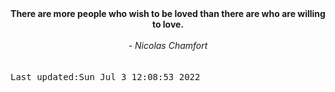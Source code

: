 
<div align="center"><b><span>There are more people who wish to be loved than there are who are willing to love. </span></b><br><br><i> - Nicolas Chamfort</i></div>
<br><br><kbd>Last updated:Sun Jul  3 12:08:53 2022</kbd>